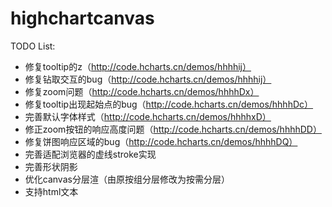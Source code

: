 # highchartcanvas

TODO List:

* 修复tooltip的z（http://code.hcharts.cn/demos/hhhhij）
* 修复钻取交互的bug（http://code.hcharts.cn/demos/hhhhij）
* 修复zoom问题（http://code.hcharts.cn/demos/hhhhDx）
* 修复tooltip出现起始点的bug（http://code.hcharts.cn/demos/hhhhDc）
* 完善默认字体样式（http://code.hcharts.cn/demos/hhhhxD）
* 修正zoom按钮的响应高度问题（http://code.hcharts.cn/demos/hhhhDD）
* 修复饼图响应区域的bug（http://code.hcharts.cn/demos/hhhhDQ）
* 完善适配浏览器的虚线stroke实现
* 完善形状阴影
* 优化canvas分层渲（由原按组分层修改为按需分层）
* 支持html文本